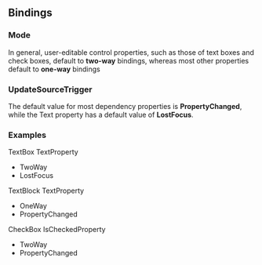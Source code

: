 ## Bindings
### Mode
In general, user-editable control properties, such as those of text boxes and check boxes, default to **two-way** bindings, whereas most other properties default to **one-way** bindings

### UpdateSourceTrigger
The default value for most dependency properties is **PropertyChanged**, while the Text property has a default value of **LostFocus**.

### Examples
TextBox TextProperty
- TwoWay
- LostFocus

TextBlock TextProperty
- OneWay
- PropertyChanged

CheckBox IsCheckedProperty
- TwoWay
- PropertyChanged